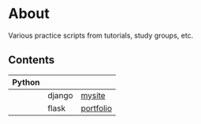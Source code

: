 # About
Various practice scripts from tutorials, study groups, etc.

## Contents
|Python |||
|--|--|--|
|| django| [mysite](mysite)|
|| flask| [portfolio](portfolio)|

